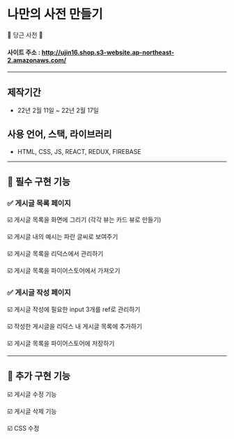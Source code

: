 # 나만의 사전 만들기 
🥕 당근 사전 🥕

#### 사이트 주소 : http://ujin16.shop.s3-website.ap-northeast-2.amazonaws.com/
--------------
## 제작기간
* 22년 2월 11일 ~ 22년 2월 17일  


## 사용 언어, 스택, 라이브러리
- HTML, CSS, JS, REACT, REDUX, FIREBASE


--------------
## 📌 필수 구현 기능

### ✅ 게시글 목록 페이지

 ☑️ 게시글 목록을 화면에 그리기 (각각 뷰는 카드 뷰로 만들기)
 
 ☑️ 게시글 내의 예시는 파란 글씨로 보여주기
 
 ☑️ 게시글 목록을 리덕스에서 관리하기
 
 ☑️ 게시글 목록을 파이어스토어에서 가져오기  
 
 

### ✅ 게시글 작성 페이지

 ☑️ 게시글 작성에 필요한 input 3개를 ref로 관리하기
 
 ☑️ 작성한 게시글을 리덕스 내 게시글 목록에 추가하기
 
 ☑️ 게시글 목록을 파이어스토어에 저장하기
 
--------------
## 📌 추가 구현 기능

 ☑️ 게시글 수정 기능
 
 ☑️ 게시글 삭제 기능
 
 ☑️ CSS 수정
